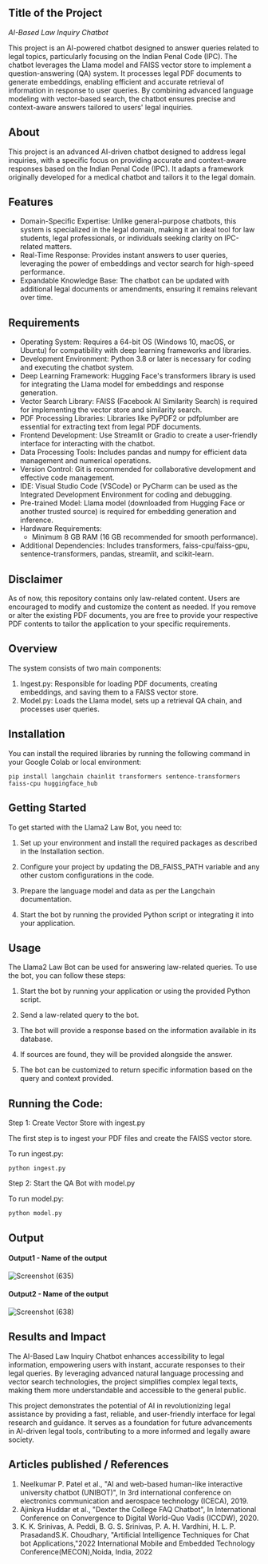 ## Title of the Project
*AI-Based Law Inquiry Chatbot*

This project is an AI-powered chatbot designed to answer queries related to legal topics, particularly focusing on the Indian Penal Code (IPC). The chatbot leverages the Llama model and FAISS vector store to implement a question-answering (QA) system. It processes legal PDF documents to generate embeddings, enabling efficient and accurate retrieval of information in response to user queries. By combining advanced language modeling with vector-based search, the chatbot ensures precise and context-aware answers tailored to users' legal inquiries.

## About
This project is an advanced AI-driven chatbot designed to address legal inquiries, with a specific focus on providing accurate and context-aware responses based on the Indian Penal Code (IPC). It adapts a framework originally developed for a medical chatbot and tailors it to the legal domain.

## Features
* Domain-Specific Expertise: Unlike general-purpose chatbots, this system is specialized in the legal domain, making it an ideal tool for law students, legal professionals, or individuals seeking clarity on IPC-related matters.
* Real-Time Response: Provides instant answers to user queries, leveraging the power of embeddings and vector search for high-speed performance.
* Expandable Knowledge Base: The chatbot can be updated with additional legal documents or amendments, ensuring it remains relevant over time.

## Requirements
* Operating System: Requires a 64-bit OS (Windows 10, macOS, or Ubuntu) for compatibility with deep learning frameworks and libraries.
* Development Environment: Python 3.8 or later is necessary for coding and executing the chatbot system.
* Deep Learning Framework: Hugging Face's transformers library is used for integrating the Llama model for embeddings and response generation.
* Vector Search Library: FAISS (Facebook AI Similarity Search) is required for implementing the vector store and similarity search.
* PDF Processing Libraries: Libraries like PyPDF2 or pdfplumber are essential for extracting text from legal PDF documents.
* Frontend Development: Use Streamlit or Gradio to create a user-friendly interface for interacting with the chatbot.
* Data Processing Tools: Includes pandas and numpy for efficient data management and numerical operations.
* Version Control: Git is recommended for collaborative development and effective code management.
* IDE: Visual Studio Code (VSCode) or PyCharm can be used as the Integrated Development Environment for coding and debugging.
* Pre-trained Model: Llama model (downloaded from Hugging Face or another trusted source) is required for embedding generation and inference.
* Hardware Requirements:
   * Minimum 8 GB RAM (16 GB recommended for smooth performance).
* Additional Dependencies: Includes transformers, faiss-cpu/faiss-gpu, sentence-transformers, pandas, streamlit, and scikit-learn.

  
## Disclaimer

As of now, this repository contains only law-related content. Users are encouraged to modify and customize the content as needed. If you remove or alter the existing PDF documents, you are free to provide your respective PDF contents to tailor the application to your specific requirements.

## Overview
The system consists of two main components:
1. Ingest.py: Responsible for loading PDF documents, creating embeddings, and saving them to a FAISS vector store.
2. Model.py: Loads the Llama model, sets up a retrieval QA chain, and processes user queries.

## Installation
You can install the required libraries by running the following command in your Google Colab or local environment:
```
pip install langchain chainlit transformers sentence-transformers faiss-cpu huggingface_hub

```

## Getting Started

To get started with the Llama2 Law Bot, you need to:

1. Set up your environment and install the required packages as described in the Installation section.

2. Configure your project by updating the DB_FAISS_PATH variable and any other custom configurations in the code.

3. Prepare the language model and data as per the Langchain documentation.

4. Start the bot by running the provided Python script or integrating it into your application.

## Usage

The Llama2 Law Bot can be used for answering law-related queries. To use the bot, you can follow these steps:

1. Start the bot by running your application or using the provided Python script.

2. Send a law-related query to the bot.

3. The bot will provide a response based on the information available in its database.

4. If sources are found, they will be provided alongside the answer.

5. The bot can be customized to return specific information based on the query and context provided.

## Running the Code:

Step 1: Create Vector Store with ingest.py

The first step is to ingest your PDF files and create the FAISS vector store.

To run ingest.py:
```
python ingest.py
```
Step 2: Start the QA Bot with model.py

To run model.py:
```
python model.py
```


## Output

<!--Embed the Output picture at respective places as shown below as shown below-->
#### Output1 - Name of the output

![Screenshot (635)](https://github.com/user-attachments/assets/c09dc11b-f92e-4e28-9b2b-21e6a00a63c8)


#### Output2 - Name of the output
![Screenshot (638)](https://github.com/user-attachments/assets/331457bf-64a2-4c74-9fe9-4abe25440759)



## Results and Impact
The AI-Based Law Inquiry Chatbot enhances accessibility to legal information, empowering users with instant, accurate responses to their legal queries. By leveraging advanced natural language processing and vector search technologies, the project simplifies complex legal texts, making them more understandable and accessible to the general public.

This project demonstrates the potential of AI in revolutionizing legal assistance by providing a fast, reliable, and user-friendly interface for legal research and guidance. It serves as a foundation for future advancements in AI-driven legal tools, contributing to a more informed and legally aware society.

## Articles published / References
1. Neelkumar P. Patel et al., "AI and web-based human-like interactive university chatbot (UNIBOT)", In 3rd international conference on electronics communication and aerospace technology (ICECA), 2019.
2. Ajinkya Huddar et al., "Dexter the College FAQ Chatbot", In International Conference on Convergence to Digital World-Quo Vadis (ICCDW), 2020.
3. K. K. Srinivas, A. Peddi, B. G. S. Srinivas, P. A. H. Vardhini, H. L. P. PrasadandS.K. Choudhary, "Artificial Intelligence Techniques for Chat bot Applications,"2022 International Mobile and Embedded Technology Conference(MECON),Noida, India, 2022

